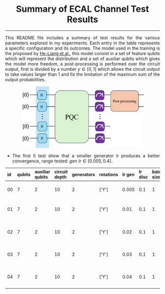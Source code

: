 
<div align="center">

# **Summary of ECAL Channel Test Results**
---

<div align="justify">

This README file includes a summary of test results for the various parameters explored in my experiments.
Each entry in the table represents a specific configuration and its outcomes. The model used in the training is the proposed by 
[He-Liang et.al.](https://arxiv.org/abs/2010.06201), this model consist in a set of feature qubits which will represent the distribution
and a set of auxiliar qubits which gives the model more freedom, a post-processing is performed over the circuit output, first is divided by
a number $y \in [0, 1]$ which allows the circuit output to take values larger than 1 and fix the limitation of the maximum sum of the output 
probabilities.

<div align="center">

<img src="../../images/Quantum_generator-2.png" alt="PQC architecture" width="400" height="200"/>

<div align="justify">


- The first 5 test show that a smaller generator lr produces a better convergence, range tested: $gen\,\,lr \in [0.005, 0.4]$.


| id | qubits | auxiliar qubits | circuit depth | generators | rotations | lr gen | lr disc | batch size | resolution | optimizer | samples | epochs | y | FID | RMSE | disc loss | gen loss | notes |
|---|---|---|---|---|---|---|---|---|---|---|---|---|---|---|---|---|---|---|
| 00 | 7 | 2 | 10 | 2 | ['Y'] | 0.005 | 0.1 | 1 | 8x8 | SGD | 512 | 20 | 0.3 | 1.60e-04 | 5.43e-03 | 1.58e+00 | 7.35e-01 | it seems a small gen lr is better |
| 01 | 7 | 2 | 10 | 2 | ['Y'] | 0.01 | 0.1 | 1 | 8x8 | SGD | 512 | 20 | 0.3 | 1.71e-04 | 8.09e-03 | 1.48e+00 | 8.93e-01 | worse performance with larger gen lr |
| 02 | 7 | 2 | 10 | 2 | ['Y'] | 0.02 | 0.1 | 1 | 8x8 | SGD | 512 | 20 | 0.3 | 1.22e-03 | 1.18e-02 | 1.14e+00 | 8.08e-01 | worse performance with larger gen lr |
| 03 | 7 | 2 | 10 | 2 | ['Y'] | 0.03 | 0.1 | 1 | 8x8 | SGD | 512 | 20 | 0.3 | 4.16e-04 | 7.67e-03 | 1.48e+00 | 8.86e-01 | worse performance with larger gen lr |
| 04 | 7 | 2 | 10 | 2 | ['Y'] | 0.04 | 0.1 | 1 | 8x8 | SGD | 512 | 20 | 0.3 | 1.21e-03 | 1.26e-02 | 1.21e+00 | 7.59e-01 | worse performance with larger gen lr |
